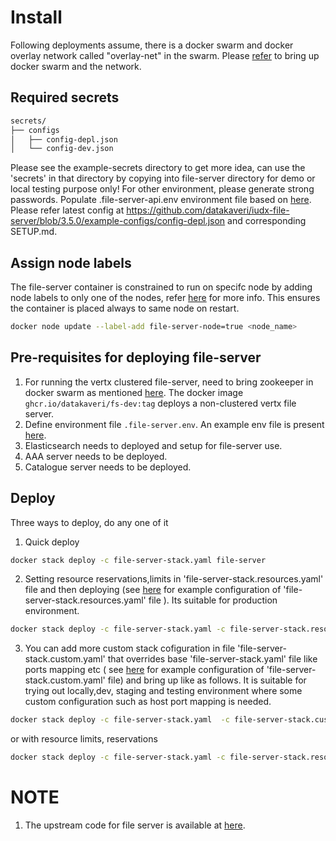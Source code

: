 # Install
 Following deployments assume, there is a docker swarm and  docker overlay network called "overlay-net"  in the swarm. Please [refer](../../../docs/swarm-setup.md) to bring up docker swarm and the network.
## Required secrets
```sh
secrets/
├── configs
│   ├── config-depl.json
│   └── config-dev.json
```
Please see the example-secrets directory to get more idea, can use the 'secrets' in that directory by copying into file-server  directory  for demo or local testing purpose only! For other environment, please generate strong passwords. Populate .file-server-api.env environment file based on [here](example-secrets/example-env). Please refer latest config at https://github.com/datakaveri/iudx-file-server/blob/3.5.0/example-configs/config-depl.json and corresponding SETUP.md.

## Assign node labels
 The file-server container is constrained to run on specifc node by adding node labels to only one of the nodes, refer [here](https://docs.docker.com/engine/swarm/services/#placement-constraints) for more info. This ensures the container is placed always to same node on restart.
```sh
docker node update --label-add file-server-node=true <node_name>
```

## Pre-requisites for deploying file-server
1. For running the vertx clustered file-server, need to bring zookeeper in docker swarm as mentioned [here](../zookeeper/README.md).
The  docker image ```ghcr.io/datakaveri/fs-dev:tag``` deploys a non-clustered vertx file server.
2. Define environment file ```.file-server.env```. An example env file is present [here](example-env).
3. Elasticsearch needs to deployed and setup for file-server use.
4. AAA server needs to be deployed. 
5. Catalogue server needs to be deployed.
## Deploy

Three ways to deploy, do any one of it
1. Quick deploy  
```sh
docker stack deploy -c file-server-stack.yaml file-server 
```
2. Setting resource reservations,limits in 'file-server-stack.resources.yaml' file and then deploying (see [here](example-file-server-stack.resources.yaml) for example configuration of 'file-server-stack.resources.yaml' file ). Its suitable for production environment.

```sh
docker stack deploy -c file-server-stack.yaml -c file-server-stack.resources.yaml file-server
```
3. You can add more custom stack cofiguration in file 'file-server-stack.custom.yaml' that overrides base 'file-server-stack.yaml' file like ports mapping etc ( see [here](example-file-server-stack.custom.yaml) for example configuration of 'file-server-stack.custom.yaml' file)  and bring up like as follows. It is suitable for trying out locally,dev, staging and testing environment where some custom configuration such as host port mapping is needed.
```sh
docker stack deploy -c file-server-stack.yaml  -c file-server-stack.custom.yaml file-server
```
or 
with resource limits, reservations
```sh
docker stack deploy -c file-server-stack.yaml -c file-server-stack.resources.yaml -c file-server-stack.custom.yaml file-server
```

# NOTE
1. The upstream code for file server is available at [here](https://github.com/datakaveri/iudx-file-server).
